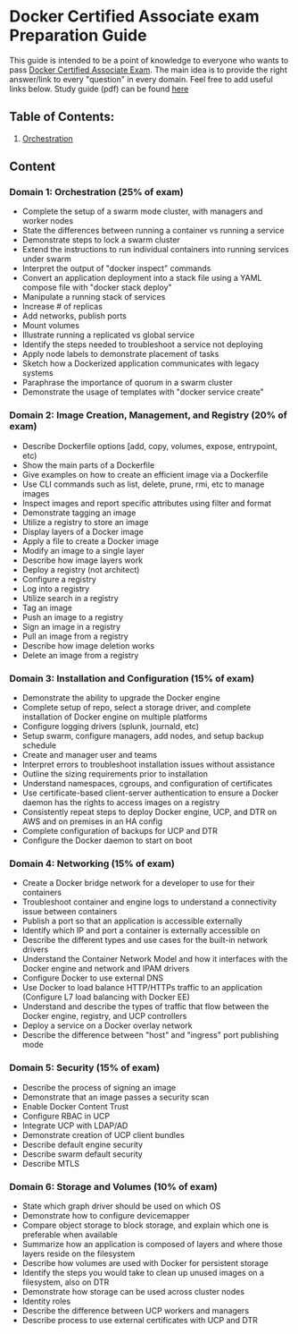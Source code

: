 # Docker Certified Associate exam Preparation Guide

This guide is intended to be a point of knowledge to everyone who wants to pass [Docker Certified Associate Exam](https://blog.docker.com/2017/09/introducing-docker-global-professional-certification-program/). The main idea is to provide the right answer/link to every "question" in every domain. Feel free to add useful links below. 
Study guide (pdf) can be found [here](https://files.mtstatic.com/site_6503/draft_613/0?Expires=1507235736&Signature=BAtUBLTCXA~ESSc8dAStdO~Bgku7M91yuoYJeBDoF-aLSJlftwu-~KwdJQIF5AnENtIGKP6d6DbUQ3EKTvHyw1XndQdSs64zypeCeQZqt3N41-lISNRigPCVVueuk5CHvpPYRLyVjweLGrxNV3PHhpEBk~tZNjc-GkYOxy-V~Ff2blMC7wSdj~S-Q9YUVeLNdFJCMqUgLrMQ0u1PnRCozi~uJMKC8A7DxDzdK7MErd6TMMhSPGa59734rdSTeVnxDn04jp0CAQE1ZF4odnO9tX3Gdu-1~z6qgaz1Cl6KSrKnipLFs~YUUtIzBS3GyzsNu16sVcpEq9NaYI1B1QsItJJlMhXcpiAxO47y49q8ViTLtoOseh0oDFo2injqCYEetb-r6ypWHK5~fSWQ6Wou7o3m9ts3VSItyscUsDqTFSea534rWolwHy22XcSszRKiYSzmiDs9Dq-IwLxFg4aQ8qQLMKXmpdQtHLwwLTNS997aJNyUr1AQClO-PrBG8l66ydCW7RvxEw84XqZ85Cvny-ptx3DpzzkWj-G0WWRLXIWH-mCcbhrHg9Zyte7nTmj8FiF3kOzuBExj7djqqPJdXZnL0QQPKulY653Vzk7viYRFf22QETnLrfd9mw4hBwde2yyAJtJDru~EJRwyi~Z78neUUo2wMvkHTvZMoaU7hAM_&Key-Pair-Id=APKAIX7ZMYEQ4P6XATFQ)

## Table of Contents:
1. [Orchestration](https://github.com/Evalle/DCA/blob/master/README.md#domain-1-orchestration-25-of-exam)

## Content

### Domain 1: Orchestration (25% of exam)
- Complete the setup of a swarm mode cluster, with managers and worker nodes
- State the differences between running a container vs running a service
- Demonstrate steps to lock a swarm cluster
- Extend the instructions to run individual containers into running services under swarm
- Interpret the output of "docker inspect" commands
- Convert an application deployment into a stack file using a YAML compose file with
"docker stack deploy"
- Manipulate a running stack of services
- Increase # of replicas
- Add networks, publish ports
- Mount volumes
- Illustrate running a replicated vs global service
- Identify the steps needed to troubleshoot a service not deploying
- Apply node labels to demonstrate placement of tasks
- Sketch how a Dockerized application communicates with legacy systems
- Paraphrase the importance of quorum in a swarm cluster
- Demonstrate the usage of templates with "docker service create"

### Domain 2: Image Creation, Management, and Registry (20% of exam)
- Describe Dockerfile options [add, copy, volumes, expose, entrypoint, etc)
- Show the main parts of a Dockerfile
- Give examples on how to create an efficient image via a Dockerfile
- Use CLI commands such as list, delete, prune, rmi, etc to manage images
- Inspect images and report specific attributes using filter and format
- Demonstrate tagging an image
- Utilize a registry to store an image
- Display layers of a Docker image
- Apply a file to create a Docker image
- Modify an image to a single layer
- Describe how image layers work
- Deploy a registry (not architect)
- Configure a registry
- Log into a registry
- Utilize search in a registry
- Tag an image
- Push an image to a registry
- Sign an image in a registry
- Pull an image from a registry
- Describe how image deletion works
- Delete an image from a registry

### Domain 3: Installation and Configuration (15% of exam)
- Demonstrate the ability to upgrade the Docker engine
- Complete setup of repo, select a storage driver, and complete installation of Docker
engine on multiple platforms
- Configure logging drivers (splunk, journald, etc)
- Setup swarm, configure managers, add nodes, and setup backup schedule
- Create and manager user and teams
- Interpret errors to troubleshoot installation issues without assistance
- Outline the sizing requirements prior to installation
- Understand namespaces, cgroups, and configuration of certificates
- Use certificate-based client-server authentication to ensure a Docker daemon has the
rights to access images on a registry
- Consistently repeat steps to deploy Docker engine, UCP, and DTR on AWS and on
premises in an HA config
- Complete configuration of backups for UCP and DTR
- Configure the Docker daemon to start on boot

### Domain 4: Networking (15% of exam)
- Create a Docker bridge network for a developer to use for their containers
- Troubleshoot container and engine logs to understand a connectivity issue between
containers
- Publish a port so that an application is accessible externally
- Identify which IP and port a container is externally accessible on
- Describe the different types and use cases for the built-in network drivers
- Understand the Container Network Model and how it interfaces with the Docker engine
and network and IPAM drivers
- Configure Docker to use external DNS
- Use Docker to load balance HTTP/HTTPs traffic to an application (Configure L7 load
balancing with Docker EE)
- Understand and describe the types of traffic that flow between the Docker engine,
registry, and UCP controllers
- Deploy a service on a Docker overlay network
- Describe the difference between "host" and "ingress" port publishing mode

### Domain 5: Security (15% of exam)
- Describe the process of signing an image
- Demonstrate that an image passes a security scan
- Enable Docker Content Trust
- Configure RBAC in UCP
- Integrate UCP with LDAP/AD
- Demonstrate creation of UCP client bundles
- Describe default engine security
- Describe swarm default security
- Describe MTLS

### Domain 6: Storage and Volumes (10% of exam)
- State which graph driver should be used on which OS
- Demonstrate how to configure devicemapper
- Compare object storage to block storage, and explain which one is preferable when
available
- Summarize how an application is composed of layers and where those layers reside on
the filesystem
- Describe how volumes are used with Docker for persistent storage
- Identify the steps you would take to clean up unused images on a filesystem, also on
DTR
- Demonstrate how storage can be used across cluster nodes
- Identity roles
- Describe the difference between UCP workers and managers
- Describe process to use external certificates with UCP and DTR
